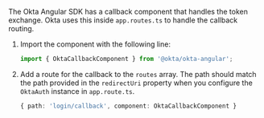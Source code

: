 The Okta Angular SDK has a callback component that handles the token exchange. Okta uses this inside `app.routes.ts` to handle the callback routing.

1. Import the component with the following line:

   ```ts
   import { OktaCallbackComponent } from '@okta/okta-angular';
   ```

2. Add a route for the callback to the `routes` array. The path should match the path provided in the `redirectUri` property when you configure the `OktaAuth` instance in `app.route.ts`.

   ```ts
   { path: 'login/callback', component: OktaCallbackComponent }
   ```
